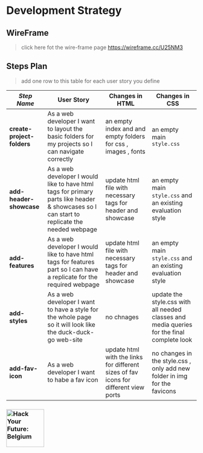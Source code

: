# Development Strategy

## WireFrame

> click here fot the wire-frame page https://wireframe.cc/U25NM3

## Steps Plan

> add one row to this table for each user story you define

| _Step Name_                | User Story                                                                                                       | Changes in HTML                                                                                     | Changes in CSS                                             |
| -------------------------- | ---------------------------------------------------------------------------------------------------------------- | --------------------------------------------------------------------------------------------------- | ---------------------------------------------------------- |
| **create-project-folders** | As a web developer I want to layout the basic folders for my projects so I can navigate correctly | an empty index and and empty folders for css , images , fonts  | an empty main `style.css`  |
| **add-header-showcase**    | As a web developer I would like to have html tags for primary parts like header & showcases so I can start to replicate the needed webpage |update html file with necessary tags for header and showcase  |an empty main `style.css` and an existing evaluation style |
| **add-features**           | As a web developer I would like to have html tags for features part so I can have a replicate for the required webpage |update html file with necessary tags for header and showcase   | an empty main `style.css` and an existing evaluation style |
| **add-styles**             | As a web developer I want to have a style for the whole page so it will look like the duck-duck-go web-site| no chnages |update the style.css with all needed classes and media queries for the final complete look |
| **add-fav-icon**           | As a web developer I want to habe a fav icon  |update html with the links for different sizes of fav icons for different view ports | no changes in the style.css , only add new folder in img for the favicons  |
                                                                                                                                                                                  

### <a href="https://hackyourfuture.be" target="_blank"><img src="https://user-images.githubusercontent.com/18554853/63941625-4c7c3d00-ca6c-11e9-9a76-8d5e3632fe70.jpg" width="100" height="100" alt="Hack Your Future: Belgium"></a>
